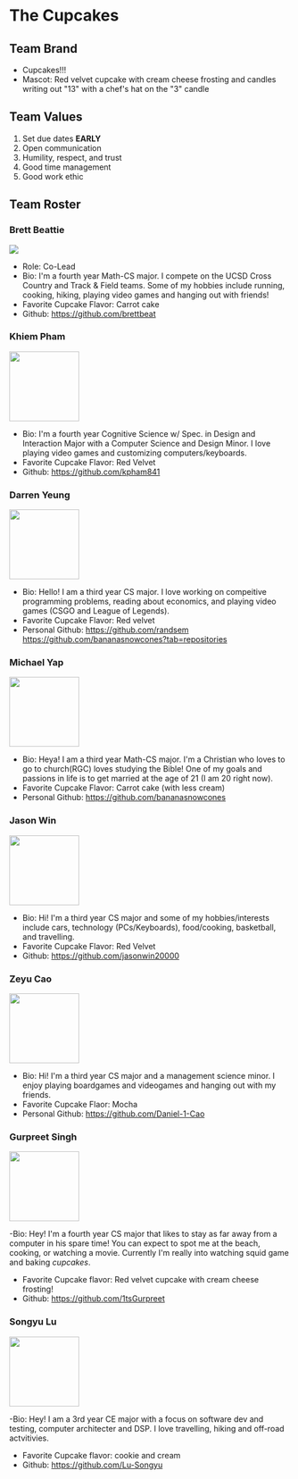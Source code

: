 # The Cupcakes

## Team Brand

- Cupcakes!!!
- Mascot: Red velvet cupcake with cream cheese frosting and candles writing out "13" with a chef's hat on the "3" candle

## Team Values

1. Set due dates **EARLY**
2. Open communication
3. Humility, respect, and trust
4. Good time management
5. Good work ethic

## Team Roster

### Brett Beattie

<img src="https://ucsdtritons.com/images/2021/9/1/Beattie_Brett.png?width=125" style="display: inline"/>

- Role: Co-Lead
- Bio: I'm a fourth year Math-CS major. I compete on the UCSD Cross Country and Track & Field teams. Some of my hobbies include running, cooking, hiking, playing video games and hanging out with friends!
- Favorite Cupcake Flavor: Carrot cake
- Github: https://github.com/brettbeat

### Khiem Pham

<img src="https://lh3.googleusercontent.com/unCIfQEOcDsmjOQPDQNzYiVqDztLfg4BKgpCEuVvs4BLSlUva45naMq08yOEsWZEKJi3g56GyvOvbHKRyzsVRRh_nPJRsrvXLbV5SN2pGWBpDGKpI63x7Yea2iTDjguS3bE09kIJ=w2400" style="width: 125px;"/>

- Bio: I'm a fourth year Cognitive Science w/ Spec. in Design and Interaction Major with a Computer Science and Design Minor. I love playing video games and customizing computers/keyboards.
- Favorite Cupcake Flavor: Red Velvet
- Github: https://github.com/kpham841

### Darren Yeung

<img src ="https://drive.google.com/uc?export=view&id=1FhTfGmCSyg7lNFNFtgmMXbRxeKnEsVfZ" style="width: 125px;"/>

- Bio: Hello! I am a third year CS major. I love working on compeitive programming problems, reading about economics, and playing video games (CSGO and League of Legends).
- Favorite Cupcake Flavor: Red velvet
- Personal Github: https://github.com/randsem
  https://github.com/bananasnowcones?tab=repositories

### Michael Yap

<img src ="https://photos.google.com/album/AF1QipPt1qz0hpSklVIOgbvKVL_zY8pq-ny8N7FwfO1s/photo/AF1QipNZeKFvPN3s2OQmtk_cEhh3jla8Szfkwki0kgHC" style="width: 125px;"/>

- Bio: Heya! I am a third year Math-CS major. I'm a Christian who loves to go to church(RGC) loves studying the Bible! One of my goals and passions in life is to get married at the age of 21 (I am 20 right now).
- Favorite Cupcake Flavor: Carrot cake (with less cream)
- Personal Github: https://github.com/bananasnowcones

### Jason Win

<img src ="https://drive.google.com/uc?export=view&id=1ZiWCtFhNuUzwaDnxe4n-1y_hrC4N0RzY" style="width: 125px;"/>

- Bio: Hi! I'm a third year CS major and some of my hobbies/interests include cars, technology (PCs/Keyboards), food/cooking, basketball, and travelling.
- Favorite Cupcake Flavor: Red Velvet
- Github: https://github.com/jasonwin20000

### Zeyu Cao

<img src ="https://drive.google.com/uc?export=view&id=1WOyz-qYKhLjl7uSvfPkHPFgKG7ZHJ2xN" style="width: 125px;"/>

- Bio: Hi! I'm a third year CS major and a management science minor. I enjoy playing boardgames and videogames and hanging out with my friends.
- Favorite Cupcake Flaor: Mocha
- Personal Github: https://github.com/Daniel-1-Cao

### Gurpreet Singh

<img src ="https://drive.google.com/file/d/1TTcWBenTmLMIyAhiUGpzj3kp6-swviL8/view?usp=sharing" style="width: 125px;"/>

-Bio: Hey! I'm a fourth year CS major that likes to stay as far away from a computer in his spare time! You can expect to spot me at the beach, cooking, or watching a movie. Currently I'm really into watching squid game and baking _cupcakes_.

- Favorite Cupcake flavor: Red velvet cupcake with cream cheese frosting!
- Github: https://github.com/1tsGurpreet

### Songyu Lu

<img src ="http://triton-ai.eng.ucsd.edu/team/lu.jpg" style="width: 125px;"/>

-Bio: Hey! I am a 3rd year CE major with a focus on software dev and testing, computer architecter and DSP. I love travelling, hiking and off-road actvitivies. 

- Favorite Cupcake flavor: cookie and cream
- Github: https://github.com/Lu-Songyu